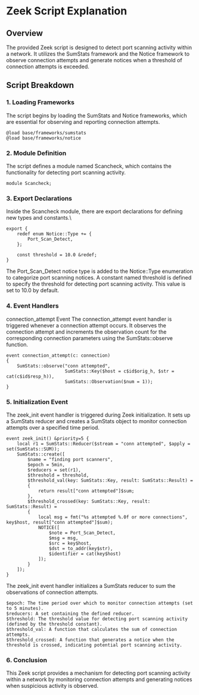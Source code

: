 # Zeek Script Explanation

## Overview

The provided Zeek script is designed to detect port scanning activity within a network. It utilizes the SumStats framework and the Notice framework to observe connection attempts and generate notices when a threshold of connection attempts is exceeded.

## Script Breakdown

### 1. Loading Frameworks

The script begins by loading the SumStats and Notice frameworks, which are essential for observing and reporting connection attempts.

```zeek
@load base/frameworks/sumstats
@load base/frameworks/notice
```

### 2. Module Definition
The script defines a module named Scancheck, which contains the functionality for detecting port scanning activity.

```
module Scancheck;
```
### 3. Export Declarations
Inside the Scancheck module, there are export declarations for defining new types and constants.\
```
export {
    redef enum Notice::Type += {
        Port_Scan_Detect,
    };

    const threshold = 10.0 &redef;
}
```
The Port_Scan_Detect notice type is added to the Notice::Type enumeration to categorize port scanning notices.
A constant named threshold is defined to specify the threshold for detecting port scanning activity. This value is set to 10.0 by default.
### 4. Event Handlers
connection_attempt Event
The connection_attempt event handler is triggered whenever a connection attempt occurs. It observes the connection attempt and increments the observation count for the corresponding connection parameters using the SumStats::observe function.

```
event connection_attempt(c: connection)
{
    SumStats::observe("conn attempted",
                      SumStats::Key($host = c$id$orig_h, $str = cat(c$id$resp_h)),
                      SumStats::Observation($num = 1));
}
```
### 5. Initialization Event
The zeek_init event handler is triggered during Zeek initialization. It sets up a SumStats reducer and creates a SumStats object to monitor connection attempts over a specified time period.

```
event zeek_init() &priority=5 {
    local r1 = SumStats::Reducer($stream = "conn attempted", $apply = set(SumStats::SUM));
    SumStats::create([
        $name = "finding port scanners",
        $epoch = 5min,
        $reducers = set(r1),
        $threshold = threshold,
        $threshold_val(key: SumStats::Key, result: SumStats::Result) =
        {
            return result["conn attempted"]$sum;
        },
        $threshold_crossed(key: SumStats::Key, result: SumStats::Result) =
        {
            local msg = fmt("%s attempted %.0f or more connections", key$host, result["conn attempted"]$sum);
            NOTICE([
                $note = Port_Scan_Detect,
                $msg = msg,
                $src = key$host,
                $dst = to_addr(key$str),
                $identifier = cat(key$host)
            ]);
        }
    ]);
}
```

The zeek_init event handler initializes a SumStats reducer to sum the observations of connection attempts.
```It creates a SumStats object named "finding port scanners" with the specified parameters:
$epoch: The time period over which to monitor connection attempts (set to 5 minutes).
$reducers: A set containing the defined reducer.
$threshold: The threshold value for detecting port scanning activity (defined by the threshold constant).
$threshold_val: A function that calculates the sum of connection attempts.
$threshold_crossed: A function that generates a notice when the threshold is crossed, indicating potential port scanning activity.
```
### 6. Conclusion
This Zeek script provides a mechanism for detecting port scanning activity within a network by monitoring connection attempts and generating notices when suspicious activity is observed.